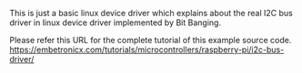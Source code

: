 This is just a basic linux device driver which explains about the real I2C bus driver in linux device driver implemented by Bit Banging.

Please refer this URL for the complete tutorial of this example source code.
https://embetronicx.com/tutorials/microcontrollers/raspberry-pi/i2c-bus-driver/
